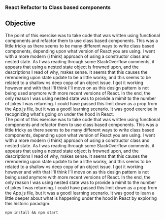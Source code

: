 ### React Refactor to Class based components

## Objective

The point of this exercise was to take code that was written using functional components and refactor them to use class based components.  This was a little tricky as there seems to be many different ways to write class based components, depending upon what version of React you are using. I went with a more modern (i think) approach of using a constructor class and nested state. As I was reading through some StackOverflow comments, it appears that using a nested state object is frowned upon, and the descriptions I read of why, makes sense. It seems that this causes the rerendering upon state update to be a little wonky, and this seems to be related to a shallow vs deep copy of an object issue. I got it working however and with that I'll think I'll move on as this design pattern is not being used anymore with more recent versions of React. In the end, the only reason I was using nested state was to provide a mimit to the number of jokes I was returning. I could have passed this limit down as a prop from the App.js file, but it was a goodl learning scenario. It was good exercise in recognizing what's going on under the hood in React.  
The point of this exercise was to take code that was written using functional components and refactor them to use class based components.  This was a little tricky as there seems to be many different ways to write class based components, depending upon what version of React you are using. I went with a more modern (i think) approach of using a constructor class and nested state. As I was reading through some StackOverflow comments, it appears that using a nested state object is frowned upon, and the descriptions I read of why, makes sense. It seems that this causes the rerendering upon state update to be a little wonky, and this seems to be related to a shallow vs deep copy of an object issue. I got it working however and with that I'll think I'll move on as this design pattern is not being used anymore with more recent versions of React. In the end, the only reason I was using nested state was to provide a mimit to the number of jokes I was returning. I could have passed this limit down as a prop from the App.js file, but it was a goodl learning scenario. It was good to learn a little deeper about what is happening under the hood in React by exploring this historic paradigm.

```
npm install && npm start
```
